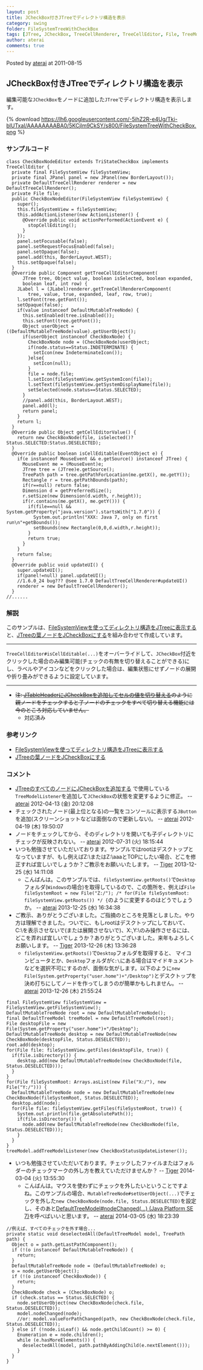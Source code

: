 ```yaml
---
layout: post
title: JCheckBox付きJTreeでディレクトリ構造を表示
category: swing
folder: FileSystemTreeWithCheckBox
tags: [JTree, JCheckBox, TreeCellRenderer, TreeCellEditor, File, TreeModelListener, SwingWorker]
author: aterai
comments: true
---
```


Posted by [aterai](http://terai.xrea.jp/aterai.html) at 2011-08-15

## JCheckBox付きJTreeでディレクトリ構造を表示
編集可能な`JCheckBox`をノードに追加した`JTree`でディレクトリ構造を表示します。


{% download https://lh6.googleusercontent.com/-5ihZ2R-e4Ug/Tki-blUTxaI/AAAAAAAABA0/5KCjlm9CkSY/s800/FileSystemTreeWithCheckBox.png %}

### サンプルコード
<pre class="prettyprint"><code>class CheckBoxNodeEditor extends TriStateCheckBox implements TreeCellEditor {
  private final FileSystemView fileSystemView;
  private final JPanel panel = new JPanel(new BorderLayout());
  private DefaultTreeCellRenderer renderer = new DefaultTreeCellRenderer();
  private File file;
  public CheckBoxNodeEditor(FileSystemView fileSystemView) {
    super();
    this.fileSystemView = fileSystemView;
    this.addActionListener(new ActionListener() {
      @Override public void actionPerformed(ActionEvent e) {
        stopCellEditing();
      }
    });
    panel.setFocusable(false);
    panel.setRequestFocusEnabled(false);
    panel.setOpaque(false);
    panel.add(this, BorderLayout.WEST);
    this.setOpaque(false);
  }
  @Override public Component getTreeCellEditorComponent(
      JTree tree, Object value, boolean isSelected, boolean expanded,
      boolean leaf, int row) {
    JLabel l = (JLabel)renderer.getTreeCellRendererComponent(
        tree, value, true, expanded, leaf, row, true);
    l.setFont(tree.getFont());
    setOpaque(false);
    if(value instanceof DefaultMutableTreeNode) {
      this.setEnabled(tree.isEnabled());
      this.setFont(tree.getFont());
      Object userObject = ((DefaultMutableTreeNode)value).getUserObject();
      if(userObject instanceof CheckBoxNode) {
        CheckBoxNode node = (CheckBoxNode)userObject;
        if(node.status==Status.INDETERMINATE) {
          setIcon(new IndeterminateIcon());
        }else{
          setIcon(null);
        }
        file = node.file;
        l.setIcon(fileSystemView.getSystemIcon(file));
        l.setText(fileSystemView.getSystemDisplayName(file));
        setSelected(node.status==Status.SELECTED);
      }
      //panel.add(this, BorderLayout.WEST);
      panel.add(l);
      return panel;
    }
    return l;
  }
  @Override public Object getCellEditorValue() {
    return new CheckBoxNode(file, isSelected()?Status.SELECTED:Status.DESELECTED);
  }
  @Override public boolean isCellEditable(EventObject e) {
    if(e instanceof MouseEvent &amp;&amp; e.getSource() instanceof JTree) {
      MouseEvent me = (MouseEvent)e;
      JTree tree = (JTree)e.getSource();
      TreePath path = tree.getPathForLocation(me.getX(), me.getY());
      Rectangle r = tree.getPathBounds(path);
      if(r==null) return false;
      Dimension d = getPreferredSize();
      r.setSize(new Dimension(d.width, r.height));
      if(r.contains(me.getX(), me.getY())) {
        if(file==null &amp;&amp; System.getProperty("java.version").startsWith("1.7.0")) {
          System.out.println("XXX: Java 7, only on first run\n"+getBounds());
          setBounds(new Rectangle(0,0,d.width,r.height));
        }
        return true;
      }
    }
    return false;
  }
  @Override public void updateUI() {
    super.updateUI();
    if(panel!=null) panel.updateUI();
    //1.6.0_24 bug??? @see 1.7.0 DefaultTreeCellRenderer#updateUI()
    renderer = new DefaultTreeCellRenderer();
  }
//......
</code></pre>

### 解説
このサンプルは、[FileSystemViewを使ってディレクトリ構造をJTreeに表示する](http://terai.xrea.jp/Swing/DirectoryTree.html)と、[JTreeの葉ノードをJCheckBoxにする](http://terai.xrea.jp/Swing/CheckBoxNodeTree.html)を組み合わせて作成しています。

- - - -
`TreeCellEditor#isCellEditable(...)`をオーバーライドして、`JCheckBox`付近をクリックした場合のみ編集可能(チェックの有無を切り替えることができる)にし、ラベルやアイコンなどをクリックした場合は、編集状態にせずノードの展開や折り畳みができるように設定しています。

- - - -
- ~~注: [JTableHeaderにJCheckBoxを追加してセルの値を切り替える](http://terai.xrea.jp/Swing/TableHeaderCheckBox.html)のように親ノードをチェックすると子ノードのチェックをすべて切り替える機能には今のところ対応していません。~~
    - 対応済み

<!-- dummy comment line for breaking list -->

### 参考リンク
- [FileSystemViewを使ってディレクトリ構造をJTreeに表示する](http://terai.xrea.jp/Swing/DirectoryTree.html)
- [JTreeの葉ノードをJCheckBoxにする](http://terai.xrea.jp/Swing/CheckBoxNodeTree.html)

<!-- dummy comment line for breaking list -->

### コメント
- [JTreeのすべてのノードにJCheckBoxを追加する](http://terai.xrea.jp/Swing/CheckBoxNodeEditor.html) で使用している`TreeModelListener`を追加して`JCheckBox`の状態を変更するように修正。 -- [aterai](http://terai.xrea.jp/aterai.html) 2012-04-13 (金) 20:12:08
- チェックされたノード(最上位となる)の一覧をコンソールに表示する`JButton`を追加(スクリーンショットなどは面倒なので更新しない)。 -- [aterai](http://terai.xrea.jp/aterai.html) 2012-04-19 (木) 19:50:07
- ノードをチェックしてから、そのディレクトリを開いても子ディレクトリにチェックが反映されない。 -- [aterai](http://terai.xrea.jp/aterai.html) 2012-07-31 (火) 18:15:44
- いつも勉強させていただいております。サンプルではrootはデスクトップとなっていますが、もし例えばZ:\またはZ:\aaaとTOPにしたい場合、どこを修正すれば宜しいでしょうか？ご教示をお願いいたします。 -- [Tiger](http://terai.xrea.jp/Tiger.html) 2013-12-25 (水) 14:11:08
    - こんばんは。このサンプルでは、`fileSystemView.getRoots()`で`Desktop`フォルダ(`Windows`の場合)を取得しているので、この箇所を、例えば`File fileSystemRoot = new File("Z:/"); /* for(File fileSystemRoot: fileSystemView.getRoots()) */ {`のように変更するのはどうでしょうか。 -- [aterai](http://terai.xrea.jp/aterai.html) 2013-12-25 (水) 16:34:38
- ご教示、ありがとうございました。ご指摘のところを見落としました。やり方は理解できました。ついでに、もしrootはデスクトップにしておいて、C:\を表示させないで(または展開させないで)、X:\,Y:\のみ操作させるには、どこを弄れば宜しいでしょうか？ありがとうございました。来年もよろしくお願いします。 -- [Tiger](http://terai.xrea.jp/Tiger.html) 2013-12-26 (木) 13:36:28
    - `fileSystemView.getRoots()`で`Desktop`フォルダを取得すると、 マイコンピュータとか、`Desktop`フォルダが`C:\`にある場合はマイドキュメントなどを選択不可にするのが、面倒な気がします。以下のように`new File(System.getProperty("user.home")+"/Desktop")`とデスクトップを決め打ちにしてノードを作ってしまうのが簡単かもしれません。 -- [aterai](http://terai.xrea.jp/aterai.html) 2013-12-26 (木) 21:55:24

<!-- dummy comment line for breaking list -->

<pre class="prettyprint"><code>final FileSystemView fileSystemView = FileSystemView.getFileSystemView();
DefaultMutableTreeNode root = new DefaultMutableTreeNode();
final DefaultTreeModel treeModel = new DefaultTreeModel(root);
File desktopFile = new File(System.getProperty("user.home")+"/Desktop");
DefaultMutableTreeNode desktop = new DefaultMutableTreeNode(new CheckBoxNode(desktopFile, Status.DESELECTED));
root.add(desktop);
for(File file: fileSystemView.getFiles(desktopFile, true)) {
  if(file.isDirectory()) {
    desktop.add(new DefaultMutableTreeNode(new CheckBoxNode(file, Status.DESELECTED)));
  }
}
for(File fileSystemRoot: Arrays.asList(new File("X:/"), new File("Y:/"))) {
  DefaultMutableTreeNode node = new DefaultMutableTreeNode(new CheckBoxNode(fileSystemRoot, Status.DESELECTED));
  desktop.add(node);
  for(File file: fileSystemView.getFiles(fileSystemRoot, true)) {
    System.out.println(file.getAbsolutePath());
    if(file.isDirectory()) {
      node.add(new DefaultMutableTreeNode(new CheckBoxNode(file, Status.DESELECTED)));
    }
  }
}
treeModel.addTreeModelListener(new CheckBoxStatusUpdateListener());
</code></pre>
- いつも勉強させていただいております。チェックしたファイルまたはフォルダーのチェックマークの外し方を教えていただけませんか？ -- [Tiger](http://terai.xrea.jp/Tiger.html) 2014-03-04 (火) 13:55:30
    - こんばんは。マウスを使わずにチェックを外したいということですよね。このサンプルの場合、`MutableTreeNode#setUserObject(...)`でチェックを外した`new CheckBoxNode(node.file, Status.DESELECTED)`を設定し、そのあと[DefaultTreeModel#nodeChanged(...) (Java Platform SE 7)](http://docs.oracle.com/javase/jp/7/api/javax/swing/tree/DefaultTreeModel.html#nodeChanged%28javax.swing.tree.TreeNode%29)を呼べばいいと思います。 -- [aterai](http://terai.xrea.jp/aterai.html) 2014-03-05 (水) 18:23:39

<!-- dummy comment line for breaking list -->

<pre class="prettyprint"><code>//例えば、すべてのチェックを外す場合...
private static void deselectedAll(DefaultTreeModel model, TreePath path) {
  Object o = path.getLastPathComponent();
  if (!(o instanceof DefaultMutableTreeNode)) {
    return;
  }
  DefaultMutableTreeNode node = (DefaultMutableTreeNode) o;
  o = node.getUserObject();
  if (!(o instanceof CheckBoxNode)) {
    return;
  }
  CheckBoxNode check = (CheckBoxNode) o;
  if (check.status == Status.SELECTED) {
    node.setUserObject(new CheckBoxNode(check.file, Status.DESELECTED));
    model.nodeChanged(node);
    //or: model.valueForPathChanged(path, new CheckBoxNode(check.file, Status.DESELECTED));
  } else if (!node.isLeaf() &amp;&amp; node.getChildCount() &gt;= 0) {
    Enumeration e = node.children();
    while (e.hasMoreElements()) {
      deselectedAll(model, path.pathByAddingChild(e.nextElement()));
    }
  }
}
</code></pre>

